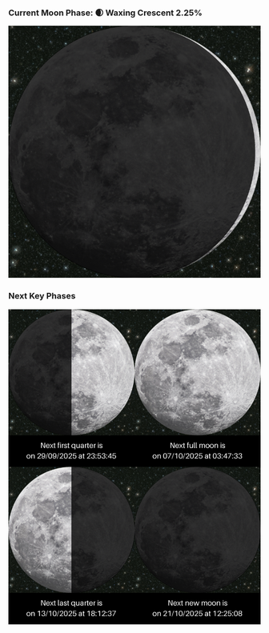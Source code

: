 ### Current Moon Phase: 🌒 Waxing Crescent 2.25%
![Moon Phase](moonphase.png)
### Next Key Phases
![Gallery](gallery.png)